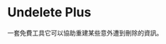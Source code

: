[Title]: # (Undelete Plus)
[Difficulty]: # (初學者)
[Order]: # (127)

# Undelete Plus

一套免費工具它可以協助重建某些意外遭到刪除的資訊。